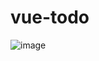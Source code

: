 # vue-todo
![image](https://user-images.githubusercontent.com/101075876/182011362-596510e8-6da1-43b2-9329-77f53f1e1597.png)
